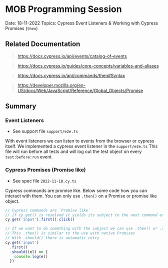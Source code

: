 # MOB Programming Session

Date: 18-11-2022
Topics: Cypress Event Listeners & Working with Cypress Promises (`then`)

## Related Documentation

> https://docs.cypress.io/api/events/catalog-of-events

> https://docs.cypress.io/guides/core-concepts/variables-and-aliases

> https://docs.cypress.io/api/commands/then#Syntax

> https://developer.mozilla.org/en-US/docs/Web/JavaScript/Reference/Global_Objects/Promise

## Summary

### Event Listeners

- See support file `support/e2e.ts`

With event listeners we can listen to events from the browser or cypress itself.
We implemented a cypress event listener in the `support/e2e.ts`
This file will run before all tests and will log out the test object on every `test:before:run` event.

### Cypress Promises (Promise like)

- See spec file `2022-11-18.cy.ts`

Cypress commands are promise like.
Below some code how you can interact with them.
You can only use `.then()` on a Promise or promise like object.

```javascript
// Cypress commands are `Promise like`
// if cy.get() is resolved it yields its subject to the next command etc.
cy.get('input').first().click()

// If we want to do something with the subject we can use .then() or .should()
// This .then() is similar to the use with native Promises
// With .should() there is automatic retry
cy.get('input')
  .first()
  .should((el) => {
    console.log(el)
  })
```
